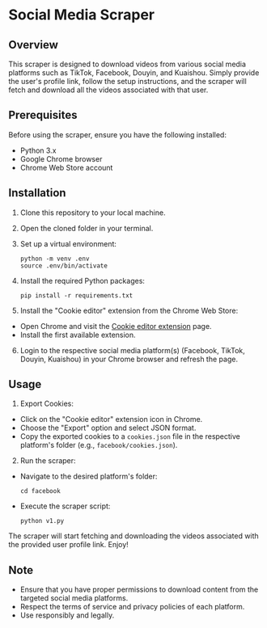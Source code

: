 # Social Media Scraper

## Overview
This scraper is designed to download videos from various social media platforms such as TikTok, Facebook, Douyin, and Kuaishou. Simply provide the user's profile link, follow the setup instructions, and the scraper will fetch and download all the videos associated with that user.

## Prerequisites
Before using the scraper, ensure you have the following installed:
- Python 3.x
- Google Chrome browser
- Chrome Web Store account

## Installation
1. Clone this repository to your local machine.
2. Open the cloned folder in your terminal.
3. Set up a virtual environment:
    ```
    python -m venv .env
    source .env/bin/activate
    ```
4. Install the required Python packages:
    ```
    pip install -r requirements.txt
    ```
    
5. Install the "Cookie editor" extension from the Chrome Web Store:
- Open Chrome and visit the [Cookie editor extension](https://chrome.google.com/webstore/search/cookie%20editor) page.
- Install the first available extension.
6. Login to the respective social media platform(s) (Facebook, TikTok, Douyin, Kuaishou) in your Chrome browser and refresh the page.

## Usage
1. Export Cookies:
- Click on the "Cookie editor" extension icon in Chrome.
- Choose the "Export" option and select JSON format.
- Copy the exported cookies to a `cookies.json` file in the respective platform's folder (e.g., `facebook/cookies.json`).
2. Run the scraper:
- Navigate to the desired platform's folder:
  ```
  cd facebook
  ```
- Execute the scraper script:
  ```
  python v1.py
  ```

The scraper will start fetching and downloading the videos associated with the provided user profile link. Enjoy!

## Note
- Ensure that you have proper permissions to download content from the targeted social media platforms.
- Respect the terms of service and privacy policies of each platform.
- Use responsibly and legally.
